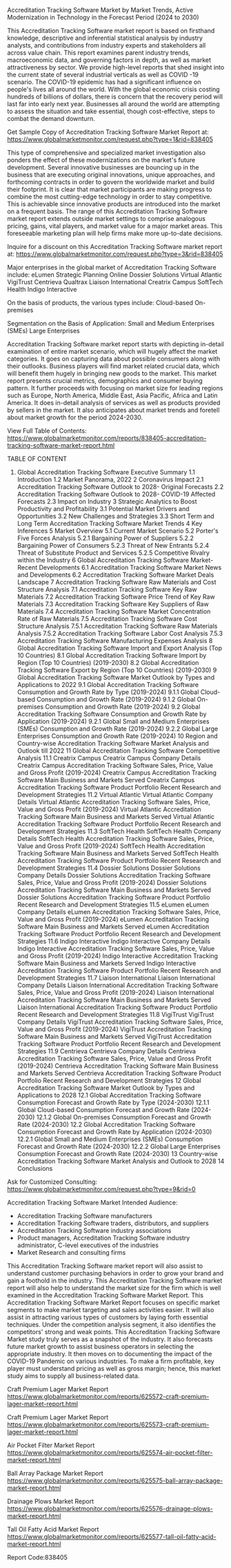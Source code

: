 
Accreditation Tracking Software Market by Market Trends, Active Modernization in Technology in the Forecast Period (2024 to 2030)

This Accreditation Tracking Software market report is based on firsthand knowledge, descriptive and inferential statistical analysis by industry analysts, and contributions from industry experts and stakeholders all across value chain. This report examines parent industry trends, macroeconomic data, and governing factors in depth, as well as market attractiveness by sector. We provide high-level reports that shed insight into the current state of several industrial verticals as well as COVID -19 scenario. The COVID-19 epidemic has had a significant influence on people's lives all around the world. With the global economic crisis costing hundreds of billions of dollars, there is concern that the recovery period will last far into early next year. Businesses all around the world are attempting to assess the situation and take essential, though cost-effective, steps to combat the demand downturn. 

Get Sample Copy of Accreditation Tracking Software Market Report at:
https://www.globalmarketmonitor.com/request.php?type=1&rid=838405

This type of comprehensive and specialized market investigation also ponders the effect of these modernizations on the market's future development. Several innovative businesses are bouncing up in the business that are executing original innovations, unique approaches, and forthcoming contracts in order to govern the worldwide market and build their footprint. It is clear that market participants are making progress to combine the most cutting-edge technology in order to stay competitive. This is achievable since innovative products are introduced into the market on a frequent basis. The range of this Accreditation Tracking Software market report extends outside market settings to comprise analogous pricing, gains, vital players, and market value for a major market areas. This foreseeable marketing plan will help firms make more up-to-date decisions.

Inquire for a discount on this Accreditation Tracking Software market report at:
https://www.globalmarketmonitor.com/request.php?type=3&rid=838405

Major enterprises in the global market of Accreditation Tracking Software include:
 eLumen 
Strategic Planning Online 
Dossier Solutions 
Virtual Atlantic 
VigiTrust 
Centrieva 
Qualtrax 
Liaison International 
Creatrix Campus 
SoftTech Health 
Indigo Interactive 

On the basis of products, the various types include:
Cloud-based 
On-premises 

Segmentation on the Basis of Application:
Small and Medium Enterprises (SMEs) 
Large Enterprises 

Accreditation Tracking Software market report starts with depicting in-detail examination of entire market scenario, which will hugely affect the market categories. It goes on capturing data about possible consumers along with their outlooks. Business players will find market related crucial data, which will benefit them hugely in bringing new goods to the market. This market report presents crucial metrics, demographics and consumer buying pattern. It further proceeds with focusing on market size for leading regions such as Europe, North America, Middle East, Asia Pacific, Africa and Latin America. It does in-detail analysis of services as well as products provided by sellers in the market. It also anticipates about market trends and foretell about market growth for the period 2024-2030.

View Full Table of Contents:
https://www.globalmarketmonitor.com/reports/838405-accreditation-tracking-software-market-report.html

TABLE OF CONTENT
1. Global Accreditation Tracking Software Executive Summary
1.1 Introduction
1.2 Market Panorama, 2022
2 Coronavirus Impact
2.1 Accreditation Tracking Software Outlook to 2028- Original Forecasts
2.2 Accreditation Tracking Software Outlook to 2028- COVID-19 Affected Forecasts
2.3 Impact on Industry
3 Strategic Analytics to Boost Productivity and Profitability
3.1 Potential Market Drivers and Opportunities
3.2 New Challenges and Strategies
3.3 Short Term and Long Term Accreditation Tracking Software Market Trends
4 Key Inferences
5 Market Overview
5.1 Current Market Scenario
5.2 Porter's Five Forces Analysis
5.2.1 Bargaining Power of Suppliers
5.2.2 Bargaining Power of Consumers
5.2.3 Threat of New Entrants
5.2.4 Threat of Substitute Product and Services
5.2.5 Competitive Rivalry within the Industry
6 Global Accreditation Tracking Software Market- Recent Developments
6.1 Accreditation Tracking Software Market News and Developments
6.2 Accreditation Tracking Software Market Deals Landscape
7 Accreditation Tracking Software Raw Materials and Cost Structure Analysis
7.1 Accreditation Tracking Software Key Raw Materials
7.2 Accreditation Tracking Software Price Trend of Key Raw Materials
7.3 Accreditation Tracking Software Key Suppliers of Raw Materials
7.4 Accreditation Tracking Software Market Concentration Rate of Raw Materials
7.5 Accreditation Tracking Software Cost Structure Analysis
7.5.1 Accreditation Tracking Software Raw Materials Analysis
7.5.2 Accreditation Tracking Software Labor Cost Analysis
7.5.3 Accreditation Tracking Software Manufacturing Expenses Analysis
8 Global Accreditation Tracking Software Import and Export Analysis (Top 10 Countries)
8.1 Global Accreditation Tracking Software Import by Region (Top 10 Countries) (2019-2030)
8.2 Global Accreditation Tracking Software Export by Region (Top 10 Countries) (2019-2030)
9 Global Accreditation Tracking Software Market Outlook by Types and Applications to 2022
9.1 Global Accreditation Tracking Software Consumption and Growth Rate by Type (2019-2024)
9.1.1 Global Cloud-based Consumption and Growth Rate (2019-2024)
9.1.2 Global On-premises Consumption and Growth Rate (2019-2024)
9.2 Global Accreditation Tracking Software Consumption and Growth Rate by Application (2019-2024)
9.2.1  Global Small and Medium Enterprises (SMEs) Consumption and Growth Rate (2019-2024)
9.2.2  Global Large Enterprises Consumption and Growth Rate (2019-2024)
10 Region and Country-wise Accreditation Tracking Software Market Analysis and Outlook till 2022
11 Global Accreditation Tracking Software Competitive Analysis
11.1 Creatrix Campus
Creatrix Campus Company Details
Creatrix Campus Accreditation Tracking Software Sales, Price, Value and Gross Profit (2019-2024)
Creatrix Campus Accreditation Tracking Software Main Business and Markets Served
Creatrix Campus Accreditation Tracking Software Product Portfolio
Recent Research and Development Strategies
11.2 Virtual Atlantic
Virtual Atlantic Company Details
Virtual Atlantic Accreditation Tracking Software Sales, Price, Value and Gross Profit (2019-2024)
Virtual Atlantic Accreditation Tracking Software Main Business and Markets Served
Virtual Atlantic Accreditation Tracking Software Product Portfolio
Recent Research and Development Strategies
11.3 SoftTech Health
SoftTech Health Company Details
SoftTech Health Accreditation Tracking Software Sales, Price, Value and Gross Profit (2019-2024)
SoftTech Health Accreditation Tracking Software Main Business and Markets Served
SoftTech Health Accreditation Tracking Software Product Portfolio
Recent Research and Development Strategies
11.4 Dossier Solutions
Dossier Solutions Company Details
Dossier Solutions Accreditation Tracking Software Sales, Price, Value and Gross Profit (2019-2024)
Dossier Solutions Accreditation Tracking Software Main Business and Markets Served
Dossier Solutions Accreditation Tracking Software Product Portfolio
Recent Research and Development Strategies
11.5 eLumen
eLumen Company Details
eLumen Accreditation Tracking Software Sales, Price, Value and Gross Profit (2019-2024)
eLumen Accreditation Tracking Software Main Business and Markets Served
eLumen Accreditation Tracking Software Product Portfolio
Recent Research and Development Strategies
11.6 Indigo Interactive
Indigo Interactive Company Details
Indigo Interactive Accreditation Tracking Software Sales, Price, Value and Gross Profit (2019-2024)
Indigo Interactive Accreditation Tracking Software Main Business and Markets Served
Indigo Interactive Accreditation Tracking Software Product Portfolio
Recent Research and Development Strategies
11.7 Liaison International
Liaison International Company Details
Liaison International Accreditation Tracking Software Sales, Price, Value and Gross Profit (2019-2024)
Liaison International Accreditation Tracking Software Main Business and Markets Served
Liaison International Accreditation Tracking Software Product Portfolio
Recent Research and Development Strategies
11.8 VigiTrust
VigiTrust Company Details
VigiTrust Accreditation Tracking Software Sales, Price, Value and Gross Profit (2019-2024)
VigiTrust Accreditation Tracking Software Main Business and Markets Served
VigiTrust Accreditation Tracking Software Product Portfolio
Recent Research and Development Strategies
11.9 Centrieva
Centrieva Company Details
Centrieva Accreditation Tracking Software Sales, Price, Value and Gross Profit (2019-2024)
Centrieva Accreditation Tracking Software Main Business and Markets Served
Centrieva Accreditation Tracking Software Product Portfolio
Recent Research and Development Strategies
12 Global Accreditation Tracking Software Market Outlook by Types and Applications to 2028
12.1 Global Accreditation Tracking Software Consumption Forecast and Growth Rate by Type (2024-2030)
12.1.1 Global Cloud-based Consumption Forecast and Growth Rate (2024-2030)
12.1.2 Global On-premises Consumption Forecast and Growth Rate (2024-2030)
12.2 Global Accreditation Tracking Software Consumption Forecast and Growth Rate by Application (2024-2030)
12.2.1 Global Small and Medium Enterprises (SMEs) Consumption Forecast and Growth Rate (2024-2030)
12.2.2 Global Large Enterprises Consumption Forecast and Growth Rate (2024-2030)
13 Country-wise Accreditation Tracking Software Market Analysis and Outlook to 2028
14 Conclusions

Ask for Customized Consulting:
https://www.globalmarketmonitor.com/request.php?type=9&rid=0

Accreditation Tracking Software Market Intended Audience:
- Accreditation Tracking Software manufacturers
- Accreditation Tracking Software traders, distributors, and suppliers
- Accreditation Tracking Software industry associations
- Product managers, Accreditation Tracking Software industry administrator, C-level executives of the industries
- Market Research and consulting firms

This Accreditation Tracking Software market report will also assist to understand customer purchasing behaviors in order to grow your brand and gain a foothold in the industry. This Accreditation Tracking Software market report will also help to understand the market size for the firm which is well examined in the Accreditation Tracking Software Market Report. This Accreditation Tracking Software Market Report focuses on specific market segments to make market targeting and sales activities easier. It will also assist in attracting various types of customers by laying forth essential techniques. Under the competition analysis segment, it also identifies the competitors' strong and weak points. This Accreditation Tracking Software Market study truly serves as a snapshot of the industry. It also forecasts future market growth to assist business operators in selecting the appropriate industry. It then moves on to documenting the impact of the COVID-19 Pandemic on various industries. To make a firm profitable, key player must understand pricing as well as gross margin; hence, this market study aims to supply all business-related data.


Craft Premium Lager Market Report
https://www.globalmarketmonitor.com/reports/625572-craft-premium-lager-market-report.html

Craft Premium Lager Market Report
https://www.globalmarketmonitor.com/reports/625573-craft-premium-lager-market-report.html

Air Pocket Filter Market Report
https://www.globalmarketmonitor.com/reports/625574-air-pocket-filter-market-report.html

Ball Array Package Market Report
https://www.globalmarketmonitor.com/reports/625575-ball-array-package-market-report.html

Drainage Plows Market Report
https://www.globalmarketmonitor.com/reports/625576-drainage-plows-market-report.html

Tall Oil Fatty Acid Market Report
https://www.globalmarketmonitor.com/reports/625577-tall-oil-fatty-acid-market-report.html

Report Code:838405
